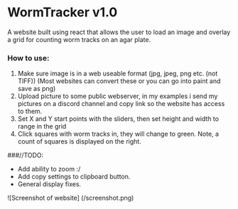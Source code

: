 # WormTracker v1.0


A website built using react that allows the user to load an image and overlay a grid for counting worm tracks on an agar plate.

### How to use:

1. Make sure image is in a web useable format (jpg, jpeg, png etc. (not TIFF)) (Most websites can convert these or you can go into paint and save as png)
2. Upload picture to some public webserver, in my examples i send my pictures on a discord channel and copy link so the website has access to them.
3. Set X and Y start points with the sliders, then set height and width to range in the grid
4. Click squares with worm tracks in, they will change to green. Note, a count of squares is displayed on the right.


###//TODO:

- Add ability to zoom :/
- Add copy settings to clipboard button.
- General display fixes. 

![Screenshot of website] (/screenshot.png)
